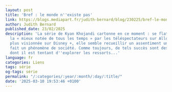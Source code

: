 ```yaml
---
layout: post
title: 'Bref : le monde n''existe pas'
link: https://blogs.mediapart.fr/judith-bernard/blog/230225/bref-le-monde-nexiste-pas
author: Judith Bernard
published_date: 23/02/2025
description: 'La série de Kyan Khojandi cartonne en ce moment : se flattant d''être
  la « mieux notée de tous les temps » par les téléspectateurs sur AlloCiné, et la
  plus visionnée sur Disney +, elle semble recueillir un assentiment unanime qui en
  fait un phénomène de société. Comme toujours, de tels succès sont des symptômes,
  dont il est tentant d''explorer les ressorts...'
language: fr
categories: Liens
tags: série
og-tags: série
permalink: "/:categories/:year/:month/:day/:title/"
date: '2025-03-10 19:53:46 +0100'
---
```

